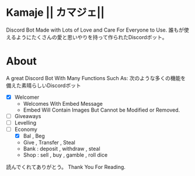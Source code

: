 # Kamaje || カマジェ||
Discord Bot Made with Lots of Love and Care For Everyone to Use.
誰もが使えるようにたくさんの愛と思いやりを持って作られたDiscordボット。

# About 
A great Discord Bot With Many Functions Such As:
次のような多くの機能を備えた素晴らしいDiscordボット

- [x] Welcomer
  - Welcomes With Embed Message
  - Embed Will Contain Images But Cannot be Modified or Removed.
- [ ] Giveaways
- [ ] Levelling
- [ ] Economy
  - [x] Bal , Beg
  - Give , Transfer , Steal
  - Bank : deposit , withdraw , steal
  - Shop : sell , buy , gamble , roll dice

読んでくれてありがとう。
Thank You For Reading.
